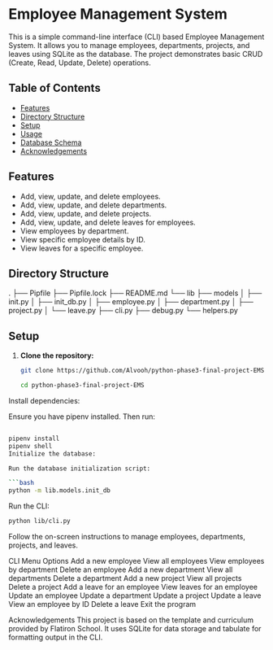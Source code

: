 # Employee Management System

This is a simple command-line interface (CLI) based Employee Management System. It allows you to manage employees, departments, projects, and leaves using SQLite as the database. The project demonstrates basic CRUD (Create, Read, Update, Delete) operations.

## Table of Contents

- [Features](#features)
- [Directory Structure](#directory-structure)
- [Setup](#setup)
- [Usage](#usage)
- [Database Schema](#database-schema)
- [Acknowledgements](#acknowledgements)

## Features

- Add, view, update, and delete employees.
- Add, view, update, and delete departments.
- Add, view, update, and delete projects.
- Add, view, update, and delete leaves for employees.
- View employees by department.
- View specific employee details by ID.
- View leaves for a specific employee.

## Directory Structure
.
├── Pipfile
├── Pipfile.lock
├── README.md
└── lib
├── models
│ ├── init.py
│ ├── init_db.py
│ ├── employee.py
│ ├── department.py
│ ├── project.py
│ └── leave.py
├── cli.py
├── debug.py
└── helpers.py

## Setup

1. **Clone the repository:**

   ```bash
   git clone https://github.com/Alvooh/python-phase3-final-project-EMS

   cd python-phase3-final-project-EMS

Install dependencies:

Ensure you have pipenv installed. Then run:

```bash

pipenv install
pipenv shell
Initialize the database:

Run the database initialization script:

```bash
python -m lib.models.init_db

```
Run the CLI:

```bash
python lib/cli.py
```
Follow the on-screen instructions to manage employees, departments, projects, and leaves.

CLI Menu Options
Add a new employee
View all employees
View employees by department
Delete an employee
Add a new department
View all departments
Delete a department
Add a new project
View all projects
Delete a project
Add a leave for an employee
View leaves for an employee
Update an employee
Update a department
Update a project
Update a leave
View an employee by ID
Delete a leave
Exit the program


Acknowledgements
This project is based on the template and curriculum provided by Flatiron School. It uses SQLite for data storage and tabulate for formatting output in the CLI.
